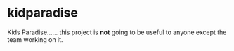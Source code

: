 # kidparadise
Kids Paradise...... this project is <b>not</b> going to be useful to anyone except the team working on it.
